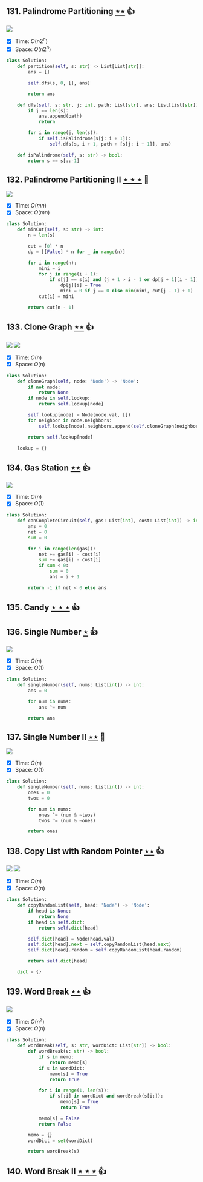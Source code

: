 ## 131. Palindrome Partitioning [$\star\star$](https://leetcode.com/problems/palindrome-partitioning) :thumbsup:

![](https://img.shields.io/badge/-Backtracking-D0104C.svg?style=flat-square)

- [x] Time: $O(n2^n)$
- [x] Space: $O(n2^n)$

```python
class Solution:
    def partition(self, s: str) -> List[List[str]]:
        ans = []

        self.dfs(s, 0, [], ans)

        return ans

    def dfs(self, s: str, j: int, path: List[str], ans: List[List[str]]) -> None:
        if j == len(s):
            ans.append(path)
            return

        for i in range(j, len(s)):
            if self.isPalindrome(s[j: i + 1]):
                self.dfs(s, i + 1, path + [s[j: i + 1]], ans)

    def isPalindrome(self, s: str) -> bool:
        return s == s[::-1]
```

## 132. Palindrome Partitioning II [$\star\star\star$](https://leetcode.com/problems/palindrome-partitioning-ii) :muscle:

![](https://img.shields.io/badge/-Dynamic%20Programming-113285.svg?style=flat-square)

- [x] Time: $O(mn)$
- [x] Space: $O(mn)$

```python
class Solution:
    def minCut(self, s: str) -> int:
        n = len(s)

        cut = [0] * n
        dp = [[False] * n for _ in range(n)]

        for i in range(n):
            mini = i
            for j in range(i + 1):
                if s[j] == s[i] and (j + 1 > i - 1 or dp[j + 1][i - 1]):
                    dp[j][i] = True
                    mini = 0 if j == 0 else min(mini, cut[j - 1] + 1)
            cut[i] = mini

        return cut[n - 1]
```

## 133. Clone Graph [$\star\star$](https://leetcode.com/problems/clone-graph) :thumbsup:

![](https://img.shields.io/badge/-Depth%20First%20Search-86C166.svg?style=flat-square) ![](https://img.shields.io/badge/-Hash%20Table-7BA23F.svg?style=flat-square)

- [x] Time: $O(n)$
- [x] Space: $O(n)$

```python
class Solution:
    def cloneGraph(self, node: 'Node') -> 'Node':
        if not node:
            return None
        if node in self.lookup:
            return self.lookup[node]

        self.lookup[node] = Node(node.val, [])
        for neighbor in node.neighbors:
            self.lookup[node].neighbors.append(self.cloneGraph(neighbor))

        return self.lookup[node]

    lookup = {}
```

## 134. Gas Station [$\star\star$](https://leetcode.com/problems/gas-station) :thumbsup:

![](https://img.shields.io/badge/-Greedy-0B346E.svg?style=flat-square)

- [x] Time: $O(n)$
- [x] Space: $O(1)$

```python
class Solution:
    def canCompleteCircuit(self, gas: List[int], cost: List[int]) -> int:
        ans = 0
        net = 0
        sum = 0

        for i in range(len(gas)):
            net += gas[i] - cost[i]
            sum += gas[i] - cost[i]
            if sum < 0:
                sum = 0
                ans = i + 1

        return -1 if net < 0 else ans
```

## 135. Candy [$\star\star\star$](https://leetcode.com/problems/candy) :thumbsup:

## 136. Single Number [$\star$](https://leetcode.com/problems/single-number) :thumbsup:

![](https://img.shields.io/badge/-Bit%20Manipulation-A36336.svg?style=flat-square)

- [x] Time: $O(n)$
- [x] Space: $O(1)$

```python
class Solution:
    def singleNumber(self, nums: List[int]) -> int:
        ans = 0

        for num in nums:
            ans ^= num

        return ans
```

## 137. Single Number II [$\star\star$](https://leetcode.com/problems/single-number-ii) :muscle:

![](https://img.shields.io/badge/-Bit%20Manipulation-A36336.svg?style=flat-square)

- [x] Time: $O(n)$
- [x] Space: $O(1)$

```python
class Solution:
    def singleNumber(self, nums: List[int]) -> int:
        ones = 0
        twos = 0

        for num in nums:
            ones ^= (num & ~twos)
            twos ^= (num & ~ones)

        return ones
```

## 138. Copy List with Random Pointer [$\star\star$](https://leetcode.com/problems/copy-list-with-random-pointer) :thumbsup:

![](https://img.shields.io/badge/-Hash%20Table-7BA23F.svg?style=flat-square) ![](https://img.shields.io/badge/-Linked%20List-90B44B.svg?style=flat-square)

- [x] Time: $O(n)$
- [x] Space: $O(n)$

```python
class Solution:
    def copyRandomList(self, head: 'Node') -> 'Node':
        if head is None:
            return None
        if head in self.dict:
            return self.dict[head]

        self.dict[head] = Node(head.val)
        self.dict[head].next = self.copyRandomList(head.next)
        self.dict[head].random = self.copyRandomList(head.random)

        return self.dict[head]

    dict = {}
```

## 139. Word Break [$\star\star$](https://leetcode.com/problems/word-break) :thumbsup:

![](https://img.shields.io/badge/-Dynamic%20Programming-113285.svg?style=flat-square)

- [x] Time: $O(n^2)$
- [x] Space: $O(n)$

```python
class Solution:
    def wordBreak(self, s: str, wordDict: List[str]) -> bool:
        def wordBreak(s: str) -> bool:
            if s in memo:
                return memo[s]
            if s in wordDict:
                memo[s] = True
                return True

            for i in range(1, len(s)):
                if s[:i] in wordDict and wordBreak(s[i:]):
                    memo[s] = True
                    return True

            memo[s] = False
            return False

        memo = {}
        wordDict = set(wordDict)

        return wordBreak(s)
```

## 140. Word Break II [$\star\star\star$](https://leetcode.com/problems/word-break-ii) :thumbsup:
